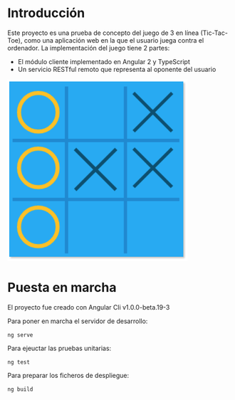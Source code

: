 Introducción
============
Este proyecto es una prueba de concepto del juego de 3 en línea (Tic-Tac-Toe), como una aplicación web en la que el usuario juega contra el ordenador. La implementación del juego tiene 2 partes:

* El módulo cliente implementado en Angular 2 y TypeScript
* Un servicio RESTful remoto que representa al oponente del usuario

![TicTacToe](tictactoe.png)

Puesta en marcha
================
El proyecto fue creado con Angular Cli v1.0.0-beta.19-3

Para poner en marcha el servidor de desarrollo:

	ng serve

Para ejeuctar las pruebas unitarias:

	ng test

Para preparar los ficheros de despliegue:

	ng build

